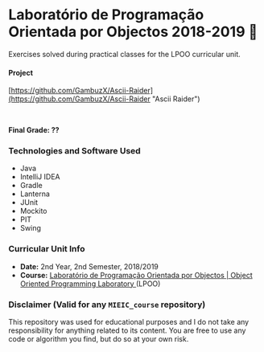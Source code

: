# Laboratório de Programação Orientada por Objectos 2018-2019 :file_folder:

Exercises solved during practical classes for the LPOO curricular unit.

#### Project
[https://github.com/GambuzX/Ascii-Raider](https://github.com/GambuzX/Ascii-Raider "Ascii Raider")

<br>

**Final Grade: ??**

### Technologies and Software Used
* Java
* IntelliJ IDEA
* Gradle
* Lanterna
* JUnit
* Mockito
* PIT 
* Swing

### Curricular Unit Info
* **Date:** 2nd Year, 2nd Semester, 2018/2019
* **Course:** [Laboratório de Programação Orientada por Objectos
 | Object Oriented Programming Laboratory
](https://sigarra.up.pt/feup/en/UCURR_GERAL.FICHA_UC_VIEW?pv_ocorrencia_id=420000 "LPOO") (LPOO)

### Disclaimer (Valid for any `MIEIC_course` repository)
This repository was used for educational purposes and I do not take any responsibility for anything related to its content. You are free to use any code or algorithm you find, but do so at your own risk.

